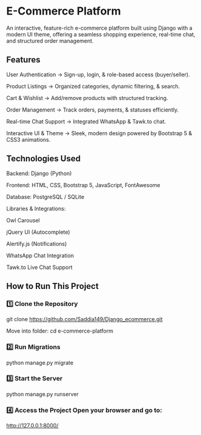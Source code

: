 # E-Commerce Platform
An interactive, feature-rich e-commerce platform built using Django with a modern UI theme, offering a seamless shopping experience, real-time chat, and structured order management.

 ## Features
User Authentication → Sign-up, login, & role-based access (buyer/seller).

Product Listings → Organized categories, dynamic filtering, & search.

Cart & Wishlist → Add/remove products with structured tracking.

Order Management → Track orders, payments, & statuses efficiently.

Real-time Chat Support → Integrated WhatsApp & Tawk.to chat.

Interactive UI & Theme → Sleek, modern design powered by Bootstrap 5 & CSS3 animations.

## Technologies Used
Backend: Django (Python)

Frontend: HTML, CSS, Bootstrap 5, JavaScript, FontAwesome

Database: PostgreSQL / SQLite

Libraries & Integrations:

Owl Carousel

jQuery UI (Autocomplete)

Alertify.js (Notifications)

WhatsApp Chat Integration

Tawk.to Live Chat Support

 ## How to Run This Project
### 1️⃣ Clone the Repository
git clone https://github.com/Saddia149/Django_ecommerce.git

 Move into folder: 
cd e-commerce-platform
### 2️⃣ Run Migrations

python manage.py migrate
### 3️⃣ Start the Server

python manage.py runserver
### 4️⃣ Access the Project Open your browser and go to:

http://127.0.0.1:8000/
